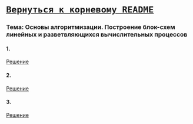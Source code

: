 # [__```Вернуться к корневому README```__](https://github.com/enikk500/CFU/blob/main/README.md)  

### Тема: Основы алгоритмизации. Построение блок-схем линейных и разветвляющихся вычислительных процессов

#### 1.
[Решение](https://github.com/enikk500/CFU/blob/main/SiAOD/pz-02/task-01/main.cpp)

#### 2.
[Решение](https://github.com/enikk500/CFU/blob/main/SiAOD/pz-02/task-02/main.cpp)

#### 3.
[Решение](https://github.com/enikk500/CFU/blob/main/SiAOD/pz-02/task-03/main.cpp)


